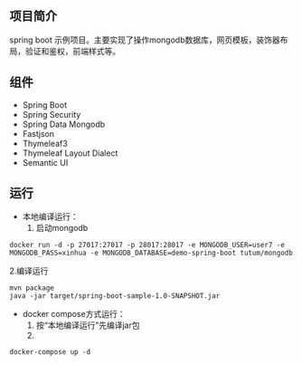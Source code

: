 
## 项目简介
spring boot 示例项目。主要实现了操作mongodb数据库，网页模板，装饰器布局，验证和鉴权，前端样式等。

## 组件
- Spring Boot
- Spring Security
- Spring Data Mongodb
- Fastjson
- Thymeleaf3
- Thymeleaf Layout Dialect
- Semantic UI

## 运行


- 本地编译运行：
  1. 启动mongodb
```
docker run -d -p 27017:27017 -p 28017:28017 -e MONGODB_USER=user7 -e MONGODB_PASS=xinhua -e MONGODB_DATABASE=demo-spring-boot tutum/mongodb
```
  2.编译运行
```
mvn package
java -jar target/spring-boot-sample-1.0-SNAPSHOT.jar
```

- docker compose方式运行：
  1. 按“本地编译运行”先编译jar包  
  2.
```
docker-compose up -d
```